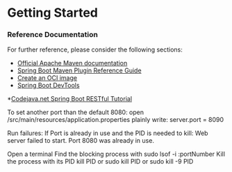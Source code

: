 # Getting Started

### Reference Documentation
For further reference, please consider the following sections:

* [Official Apache Maven documentation](https://maven.apache.org/guides/index.html)
* [Spring Boot Maven Plugin Reference Guide](https://docs.spring.io/spring-boot/docs/2.3.1.RELEASE/maven-plugin/reference/html/)
* [Create an OCI image](https://docs.spring.io/spring-boot/docs/2.3.1.RELEASE/maven-plugin/reference/html/#build-image)
* [Spring Boot DevTools](https://docs.spring.io/spring-boot/docs/2.3.1.RELEASE/reference/htmlsingle/#using-boot-devtools)

*[Codejava.net Spring Boot RESTful Tutorial](https://www.codejava.net/frameworks/spring-boot/spring-boot-hello-world-restful-web-services-tutorial)

To set another port than the default 8080:
open /src/main/resources/application.properties
plainly write:
server.port = 8090

Run failures:
If Port is already in use and the PID is needed to kill:
Web server failed to start. Port 8080 was already in use.

Open a terminal
Find the blocking process with
sudo lsof -i :portNumber
Kill the process with its PID
kill PID
or
sudo kill PID
or
sudo kill -9 PID
